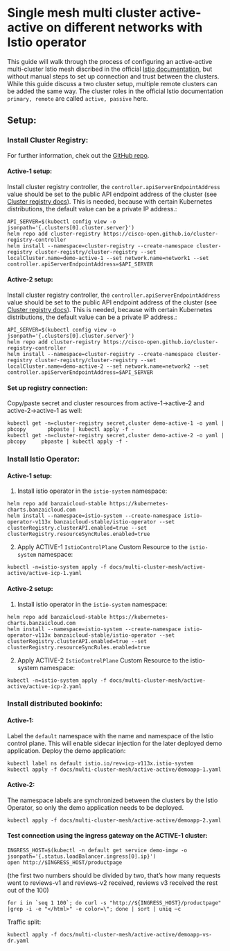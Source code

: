 # Single mesh multi cluster active-active on different networks with Istio operator
This guide will walk through the process of configuring an active-active multi-cluster Istio mesh discribed in the official [Istio documentation](https://istio.io/latest/docs/setup/install/multicluster/primary-primary_multi-network/), but without manual steps to set up connection and trust between the clusters. While this guide discuss a two cluster setup, multiple remote clusters can be added the same way. The cluster roles in the official Istio documentation `primary, remote` are called `active, passive` here.
## Setup: 

### Install Cluster Registry:
For further information, chek out the [GitHub repo](https://github.com/cisco-open/cluster-registry-controller#quickstart).
#### Active-1 setup:
Install cluster registry controller, the `controller.apiServerEndpointAddress` value should be set to the public API endpoint address of the cluster (see [Cluster registry docs](https://github.com/cisco-open/cluster-registry-controller/tree/master/deploy/charts/cluster-registry#installing-the-chart)). This is needed, because with certain Kubernetes distributions, the default value can be a private IP address.:
```
API_SERVER=$(kubectl config view -o jsonpath='{.clusters[0].cluster.server}')
helm repo add cluster-registry https://cisco-open.github.io/cluster-registry-controller
helm install --namespace=cluster-registry --create-namespace cluster-registry cluster-registry/cluster-registry --set localCluster.name=demo-active-1 --set network.name=network1 --set controller.apiServerEndpointAddress=$API_SERVER
```
#### Active-2 setup:
Install cluster registry controller, the `controller.apiServerEndpointAddress` value should be set to the public API endpoint address of the cluster (see [Cluster registry docs](https://github.com/cisco-open/cluster-registry-controller/tree/master/deploy/charts/cluster-registry#installing-the-chart)). This is needed, because with certain Kubernetes distributions, the default value can be a private IP address.:
```
API_SERVER=$(kubectl config view -o jsonpath='{.clusters[0].cluster.server}')
helm repo add cluster-registry https://cisco-open.github.io/cluster-registry-controller
helm install --namespace=cluster-registry --create-namespace cluster-registry cluster-registry/cluster-registry --set localCluster.name=demo-active-2 --set network.name=network2 --set controller.apiServerEndpointAddress=$API_SERVER
```
#### Set up registry connection:
Copy/paste secret and cluster resources from active-1->active-2 and active-2->active-1 as well: 
```
kubectl get -n=cluster-registry secret,cluster demo-active-1 -o yaml | pbcopy       pbpaste | kubectl apply -f -
kubectl get -n=cluster-registry secret,cluster demo-active-2 -o yaml | pbcopy     pbpaste | kubectl apply -f -
```
### Install Istio Operator:
#### Active-1 setup:
1. Install istio operator in the `istio-system` namespace:
```
helm repo add banzaicloud-stable https://kubernetes-charts.banzaicloud.com
helm install --namespace=istio-system --create-namespace istio-operator-v113x banzaicloud-stable/istio-operator --set clusterRegistry.clusterAPI.enabled=true --set clusterRegistry.resourceSyncRules.enabled=true
```
2. Apply ACTIVE-1 `IstioControlPlane` Custom Resource to the `istio-system` namespace:
```
kubectl -n=istio-system apply -f docs/multi-cluster-mesh/active-active/active-icp-1.yaml
```
#### Active-2 setup:
1. Install istio operator in the `istio-system` namespace:
```
helm repo add banzaicloud-stable https://kubernetes-charts.banzaicloud.com
helm install --namespace=istio-system --create-namespace istio-operator-v113x banzaicloud-stable/istio-operator --set clusterRegistry.clusterAPI.enabled=true --set clusterRegistry.resourceSyncRules.enabled=true
```
2. Apply ACTIVE-2 `IstioControlPlane` Custom Resource to the istio-system namespace:
```
kubectl -n=istio-system apply -f docs/multi-cluster-mesh/active-active/active-icp-2.yaml
```

### Install distributed bookinfo:
#### Active-1:
Label the `default` namespace with the name and namespace of the Istio control plane. This will enable sidecar injection for the later deployed demo application. Deploy the demo application:
```
kubectl label ns default istio.io/rev=icp-v113x.istio-system
kubectl apply -f docs/multi-cluster-mesh/active-active/demoapp-1.yaml 
```
#### Active-2:
The namespace labels are synchronized between the clusters by the Istio Operator, so only the demo application needs to be deployed.
```
kubectl apply -f docs/multi-cluster-mesh/active-active/demoapp-2.yaml
```

#### Test connection using the ingress gateway on the ACTIVE-1 cluster:
```
INGRESS_HOST=$(kubectl -n default get service demo-imgw -o jsonpath='{.status.loadBalancer.ingress[0].ip}')
open http://$INGRESS_HOST/productpage
```
(the first two numbers should be divided by two, that’s how many requests went to reviews-v1 and reviews-v2 received, reviews v3 received the rest out of the 100)
```
for i in `seq 1 100`; do curl -s "http://${INGRESS_HOST}/productpage" |grep -i -e "</html>" -e color=\"; done | sort | uniq –c
```

Traffic split:
```
kubectl apply -f docs/multi-cluster-mesh/active-active/demoapp-vs-dr.yaml 
```